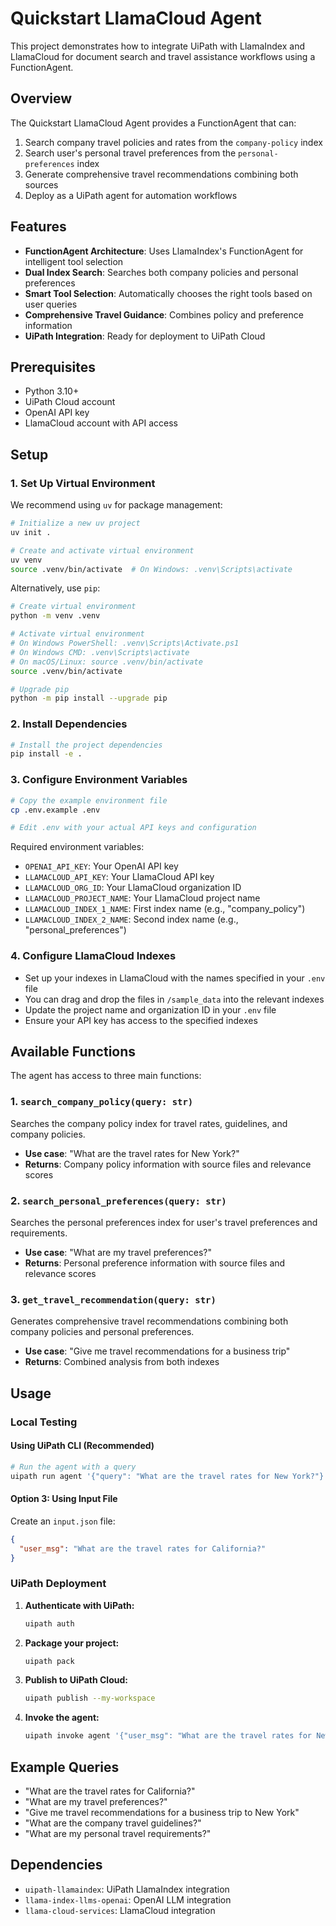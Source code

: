 # Quickstart LlamaCloud Agent

This project demonstrates how to integrate UiPath with LlamaIndex and LlamaCloud for document search and travel assistance workflows using a FunctionAgent.

## Overview

The Quickstart LlamaCloud Agent provides a FunctionAgent that can:
1. Search company travel policies and rates from the `company-policy` index
2. Search user's personal travel preferences from the `personal-preferences` index
3. Generate comprehensive travel recommendations combining both sources
4. Deploy as a UiPath agent for automation workflows

## Features

- **FunctionAgent Architecture**: Uses LlamaIndex's FunctionAgent for intelligent tool selection
- **Dual Index Search**: Searches both company policies and personal preferences
- **Smart Tool Selection**: Automatically chooses the right tools based on user queries
- **Comprehensive Travel Guidance**: Combines policy and preference information
- **UiPath Integration**: Ready for deployment to UiPath Cloud

## Prerequisites

- Python 3.10+
- UiPath Cloud account
- OpenAI API key
- LlamaCloud account with API access

## Setup


### 1. Set Up Virtual Environment

We recommend using `uv` for package management:

```bash
# Initialize a new uv project
uv init .

# Create and activate virtual environment
uv venv
source .venv/bin/activate  # On Windows: .venv\Scripts\activate
```

Alternatively, use `pip`:

```bash
# Create virtual environment
python -m venv .venv

# Activate virtual environment
# On Windows PowerShell: .venv\Scripts\Activate.ps1
# On Windows CMD: .venv\Scripts\activate
# On macOS/Linux: source .venv/bin/activate
source .venv/bin/activate

# Upgrade pip
python -m pip install --upgrade pip
```

### 2. Install Dependencies

```bash
# Install the project dependencies
pip install -e .
```

### 3. Configure Environment Variables

```bash
# Copy the example environment file
cp .env.example .env

# Edit .env with your actual API keys and configuration
```

Required environment variables:
- `OPENAI_API_KEY`: Your OpenAI API key
- `LLAMACLOUD_API_KEY`: Your LlamaCloud API key
- `LLAMACLOUD_ORG_ID`: Your LlamaCloud organization ID
- `LLAMACLOUD_PROJECT_NAME`: Your LlamaCloud project name
- `LLAMACLOUD_INDEX_1_NAME`: First index name (e.g., "company_policy")
- `LLAMACLOUD_INDEX_2_NAME`: Second index name (e.g., "personal_preferences")

### 4. Configure LlamaCloud Indexes

- Set up your indexes in LlamaCloud with the names specified in your `.env` file
- You can drag and drop the files in `/sample_data` into the relevant indexes
- Update the project name and organization ID in your `.env` file
- Ensure your API key has access to the specified indexes

## Available Functions

The agent has access to three main functions:

### 1. `search_company_policy(query: str)`
Searches the company policy index for travel rates, guidelines, and company policies.
- **Use case**: "What are the travel rates for New York?"
- **Returns**: Company policy information with source files and relevance scores

### 2. `search_personal_preferences(query: str)`
Searches the personal preferences index for user's travel preferences and requirements.
- **Use case**: "What are my travel preferences?"
- **Returns**: Personal preference information with source files and relevance scores

### 3. `get_travel_recommendation(query: str)`
Generates comprehensive travel recommendations combining both company policies and personal preferences.
- **Use case**: "Give me travel recommendations for a business trip"
- **Returns**: Combined analysis from both indexes

## Usage

### Local Testing


#### Using UiPath CLI (Recommended)

```bash
# Run the agent with a query
uipath run agent '{"query": "What are the travel rates for New York?"}'
```

#### Option 3: Using Input File

Create an `input.json` file:

```json
{
  "user_msg": "What are the travel rates for California?"
}
```


### UiPath Deployment

1. **Authenticate with UiPath:**
   ```bash
   uipath auth
   ```

2. **Package your project:**
   ```bash
   uipath pack
   ```

3. **Publish to UiPath Cloud:**
   ```bash
   uipath publish --my-workspace
   ```

4. **Invoke the agent:**
   ```bash
   uipath invoke agent '{"user_msg": "What are the travel rates for New York?"}'
   ```


## Example Queries

- "What are the travel rates for California?"
- "What are my travel preferences?"
- "Give me travel recommendations for a business trip to New York"
- "What are the company travel guidelines?"
- "What are my personal travel requirements?"

## Dependencies

- `uipath-llamaindex`: UiPath LlamaIndex integration
- `llama-index-llms-openai`: OpenAI LLM integration
- `llama-cloud-services`: LlamaCloud integration 